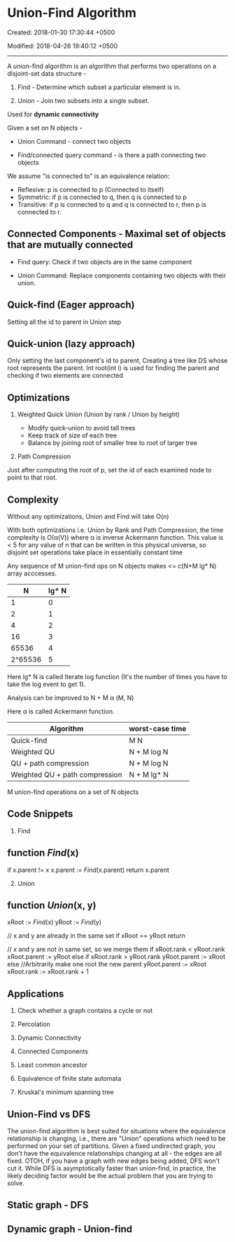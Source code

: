 # Union-Find Algorithm

Created: 2018-01-30 17:30:44 +0500

Modified: 2018-04-26 19:40:12 +0500

---

A union-find algorithm is an algorithm that performs two operations on a disjoint-set data structure -

1. Find - Determine which subset a particular element is in.

2. Union - Join two subsets into a single subset.

Used for **dynamic connectivity**

Given a set on N objects -

- Union Command - connect two objects

- Find/connected query command - is there a path connecting two objects

We assume "is connected to" is an equivalence relation:

- Reflexive: p is connected to p (Connected to itself)
- Symmetric: if p is connected to q, then q is connected to p
- Transitive: if p is connected to q and q is connected to r, then p is connected to r.

## Connected Components - Maximal set of objects that are mutually connected

- Find query: Check if two objects are in the same component

- Union Command: Replace components containing two objects with their union.

## Quick-find (Eager approach)

Setting all the id to parent in Union step

## Quick-union (lazy approach)

Only setting the last component's id to parent, Creating a tree like DS whose root represents the parent. Int root(int i) is used for finding the parent and checking if two elements are connected

## Optimizations

1. Weighted Quick Union (Union by rank / Union by height)
    - Modify quick-union to avoid tall trees
    - Keep track of size of each tree
    - Balance by joining root of smaller tree to root of larger tree

2. Path Compression

Just after computing the root of p, set the id of each examined node to point to that root.

## Complexity

Without any optimizations, Union and Find will take O(n)

With both optimizations i.e. Union by Rank and Path Compression, the time complexity is O(α(V)) where α is inverse Ackermann function. This value is < 5 for any value of n that can be written in this physical universe, so disjoint set operations take place in essentially constant time

Any sequence of M union-find ops on N objects makes <= c(N+M lg* N) array acccesses.

| N        | lg* N |
|----------|--------|
| 1        | 0      |
| 2        | 1      |
| 4        | 2      |
| 16       | 3      |
| 65536    | 4      |
| 2^65536 | 5      |

Here lg* N is called Iterate log function (It's the number of times you have to take the log event to get 1).

Analysis can be improved to N + M α (M, N)

Here α is called Ackermann function.

| Algorithm                      | worst-case time |
|--------------------------------|-----------------|
| Quick-find                     | M N             |
| Weighted QU                    | N + M log N     |
| QU + path compression          | N + M log N     |
| Weighted QU + path compression | N + M lg* N    |

M union-find operations on a set of N objects

## Code Snippets

1. Find

## function *Find*(x)

if x.parent != x
x.parent := *Find*(x.parent)
return x.parent

2. Union

## function *Union*(x, y)

xRoot := *Find*(x)
yRoot := *Find*(y)

// x and y are already in the same set
if xRoot == yRoot
return

// x and y are not in same set, so we merge them
if xRoot.rank < yRoot.rank
xRoot.parent := yRoot
else if xRoot.rank > yRoot.rank
yRoot.parent := xRoot
else
//Arbitrarily make one root the new parent
yRoot.parent := xRoot
xRoot.rank := xRoot.rank + 1

## Applications

1. Check whether a graph contains a cycle or not

2. Percolation

3. Dynamic Connectivity

4. Connected Components

5. Least common ancestor

6. Equivalence of finite state automata

7. Kruskal's minimum spanning tree

## Union-Find vs DFS

The union-find algorithm is best suited for situations where the equivalence relationship is changing, i.e., there are "Union" operations which need to be performed on your set of partitions. Given a fixed undirected graph, you don't have the equivalence relationships changing at all - the edges are all fixed. OTOH, if you have a graph with new edges being added, DFS won't cut it. While DFS is asymptotically faster than union-find, in practice, the likely deciding factor would be the actual problem that you are trying to solve.

## Static graph - DFS

## Dynamic graph - Union-find
